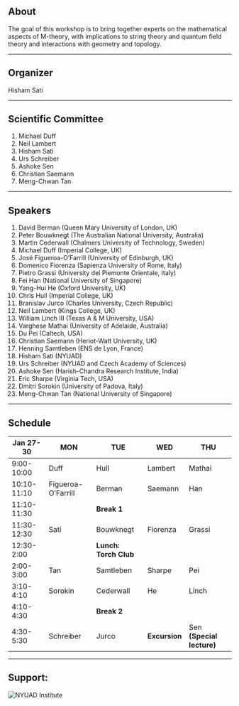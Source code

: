 ## About

The goal of this workshop is to bring together experts on the mathematical aspects of 
M-theory, with implications to string theory and  quantum field theory and interactions 
with geometry and topology. 

___
## Organizer

Hisham Sati
_______
## Scientific Committee

  1. Michael Duff
  2. Neil Lambert 
  3. Hisham Sati
  4. Urs Schreiber 
  5. Ashoke Sen 
  6. Christian Saemann 
  7. Meng-Chwan Tan 
  
___
## Speakers

1. David Berman  (Queen Mary University of London, UK) 
2. Peter Bouwknegt (The Australian National University, Australia) 
3. Martin Cederwall (Chalmers University of Technology, Sweden) 
4. Michael Duff  (Imperial College, UK)
5. José Figueroa-O’Farrill (University of Edinburgh, UK) 
6. Domenico Fiorenza (Sapienza University of Rome, Italy) 
7. Pietro Grassi (University del Piemonte Orientale, Italy) 
8. Fei Han  (National University of Singapore) 
9. Yang-Hui He (Oxford University, UK) 
10. Chris Hull (Imperial College, UK) 
11. Branislav Jurco (Charles University, Czech Republic) 
12. Neil Lambert (Kings College, UK) 
13. William Linch III  (Texas A & M University, USA) 
14. Varghese Mathai (University of Adelaide, Australia)
15. Du Pei (Caltech, USA) 
16. Christian Saemann (Heriot-Watt University, UK) 
17. Henning Samtleben (ENS de Lyon, France)    
18. Hisham Sati (NYUAD) 
19. Urs Schreiber (NYUAD and Czech Academy of Sciences)
20. Ashoke Sen (Harish-Chandra Research Institute, India) 
21. Eric Sharpe (Virginia Tech, USA) 
22. Dmitri Sorokin (University of Padova, Italy) 
23. Meng-Chwan Tan (National University of Singapore) 

___
## Schedule

| Jan 27-30   | MON                | TUE                 | WED            |         THU             |
|-------------|--------------------|---------------------|----------------|-------------------------|
| 9:00-10:00  | Duff               | Hull                | Lambert        | Mathai                  |
| 10:10-11:10 | Figueroa-O’Farrill | Berman              | Saemann        | Han                     |
| 11:10-11:30 |                    | **Break 1**         |                |                         |
| 11:30-12:30 | Sati               | Bouwknegt           | Fiorenza       | Grassi                  |
| 12:30-2:00  |                    |**Lunch: Torch Club**|                |                         |
| 2:00-3:00   | Tan                | Samtleben           | Sharpe         | Pei                     |
| 3:10-4:10   | Sorokin           | Cederwall           | He             | Linch                   |
| 4:10-4:30   |                    | **Break 2**         |                |                         |
| 4:30-5:30   | Schreiber          | Jurco               | **Excursion**  |Sen **(Special lecture)**|
                                                                    
___

## Support:
![NYUAD Institute](https://armacad.info/images/2016/07/institute-promomovthumb317564-Nm55Q2WBZr_LT4dVRIhTGesaoVNZ7Tlt.png)
